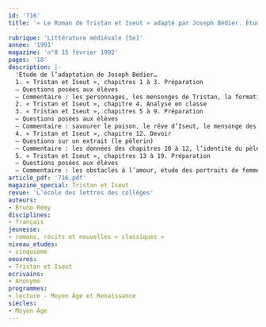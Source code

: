 ```yaml
---
id: '716'
title: '« Le Roman de Tristan et Iseut » adapté par Joseph Bédier. Étude intégrale
  '
rubrique: 'Littérature médiévale [5e]'
annee: '1991'
magazine: 'n°8 15 février 1992'
pages: '18'
description: |-
  'Étude de l’adaptation de Joseph Bédier…
  1. « Tristan et Iseut », chapitres 1 à 3. Préparation
  – Questions posées aux élèves
  – Commentaire : les personnages, les mensonges de Tristan, la formation du jeune seigneur, épisode du Morholt, l’oubli de l’épée, prouver par bataille, deuil
  2. « Tristan et Iseut », chapitre 4. Analyse en classe
  3. « Tristan et Iseut », chapitres 5 à 9. Préparation
  – Questions posées aux élèves
  – Commentaire : savourer le poison, le rêve d’Iseut, le mensonge des chemises
  4. « Tristan et Iseut », chapitre 12. Devoir
  – Questions sur un extrait (le pèlerin)
  – Commentaire : les données des chapitres 10 à 12, l’identité du pèlerin, la chute du pèlerin, le dépouillement, le serment
  5. « Tristan et Iseut », chapitres 13 à 19. Préparation
  – Questions posées aux élèves
  – Commentaire : les obstacles à l’amour, étude des portraits de femmes, la folie de Tristan'
article_pdf: '716.pdf'
magazine_special: Tristan et Iseut
revue: 'L’école des lettres des collèges'
auteurs:
- Bruno Rémy
disciplines:
- français
jeunesse:
- romans, récits et nouvelles « classiques »
niveau_etudes:
- cinquième
oeuvres:
- Tristan et Iseut
ecrivains:
- Anonyme
programmes:
- lecture - Moyen Âge et Renaissance
siecles:
- Moyen Âge
---
```

